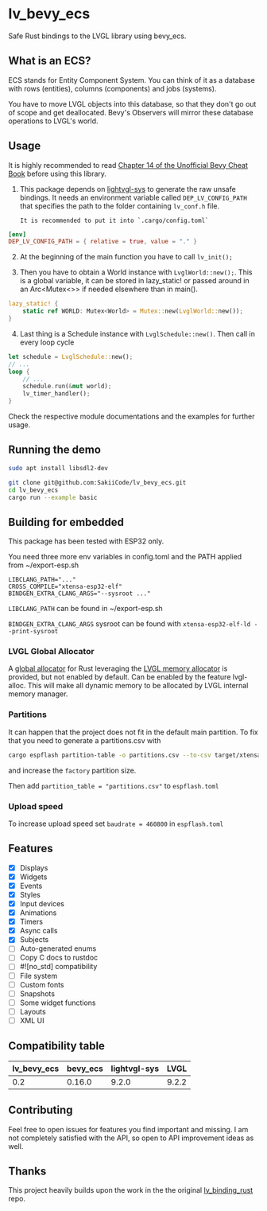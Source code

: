 # lv_bevy_ecs

Safe Rust bindings to the LVGL library using bevy_ecs.

## What is an ECS?

ECS stands for Entity Component System. You can think of it as a database with rows (entities),
columns (components) and jobs (systems).

You have to move LVGL objects into this database,
so that they don't go out of scope and get deallocated. Bevy's Observers will mirror these database operations to LVGL's world.

## Usage

It is highly recommended to read [Chapter 14 of the Unofficial Bevy Cheat Book](https://bevy-cheatbook.github.io/programming.html) before using this library.

1.  This package depends on [lightvgl-sys](https://github.com/SakiiCode/lightvgl-sys) to generate the raw unsafe bindings.
    It needs an environment variable called `DEP_LV_CONFIG_PATH` that specifies the path to the folder containing `lv_conf.h` file.

        It is recommended to put it into `.cargo/config.toml`

```toml
[env]
DEP_LV_CONFIG_PATH = { relative = true, value = "." }
```

2. At the beginning of the main function you have to call `lv_init();`

3. Then you have to obtain a World instance with `LvglWorld::new();`.
   This is a global variable, it can be stored in lazy_static! or passed around in an Arc<Mutex<>> if needed elsewhere than in main().

```rust
lazy_static! {
    static ref WORLD: Mutex<World> = Mutex::new(LvglWorld::new());
}
```

4. Last thing is a Schedule instance with `LvglSchedule::new()`. Then call in every loop cycle

```rust
let schedule = LvglSchedule::new();
// ...
loop {
    // ...
    schedule.run(&mut world);
    lv_timer_handler();
}

```

Check the respective module documentations and the examples for further usage.

## Running the demo

```sh
sudo apt install libsdl2-dev

git clone git@github.com:SakiiCode/lv_bevy_ecs.git
cd lv_bevy_ecs
cargo run --example basic
```

## Building for embedded

This package has been tested with ESP32 only.

You need three more env variables in config.toml and the PATH applied from ~/export-esp.sh

```
LIBCLANG_PATH="..."
CROSS_COMPILE="xtensa-esp32-elf"
BINDGEN_EXTRA_CLANG_ARGS="--sysroot ..."
```

`LIBCLANG_PATH` can be found in ~/export-esp.sh

`BINDGEN_EXTRA_CLANG_ARGS` sysroot can be found with `xtensa-esp32-elf-ld --print-sysroot`

### LVGL Global Allocator

A [global allocator](https://doc.rust-lang.org/std/alloc/trait.GlobalAlloc.html) for Rust leveraging the [LVGL memory allocator](https://github.com/lvgl/lvgl/blob/master/src/misc/lv_mem.h) is provided, but not enabled by default.
Can be enabled by the feature lvgl-alloc. This will make all dynamic memory to be allocated by LVGL internal memory manager.

### Partitions

It can happen that the project does not fit in the default main partition. To fix that you need to generate a partitions.csv with

```sh
cargo espflash partition-table -o partitions.csv --to-csv target/xtensa-esp32-espidf/release/partition-table.bin
```

and increase the `factory` partition size.

Then add `partition_table = "partitions.csv"` to `espflash.toml`

### Upload speed

To increase upload speed set `baudrate = 460800` in `espflash.toml`

## Features

- [x] Displays
- [x] Widgets
- [x] Events
- [x] Styles
- [x] Input devices
- [x] Animations
- [x] Timers
- [x] Async calls
- [x] Subjects
- [ ] Auto-generated enums
- [ ] Copy C docs to rustdoc
- [ ] #![no_std] compatibility
- [ ] File system
- [ ] Custom fonts
- [ ] Snapshots
- [ ] Some widget functions
- [ ] Layouts
- [ ] XML UI

## Compatibility table

| lv_bevy_ecs | bevy_ecs | lightvgl-sys | LVGL  |
| ----------- | -------- | ------------ | ----- |
| 0.2         | 0.16.0   | 9.2.0        | 9.2.2 |

## Contributing

Feel free to open issues for features you find important and missing. I am not completely satisfied with the API,
so open to API improvement ideas as well.

## Thanks

This project heavily builds upon the work in the the original [lv_binding_rust](https://github.com/lvgl/lv_binding_rust) repo.
